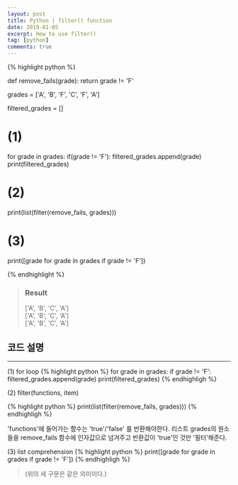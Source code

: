 ```yaml
---
layout: post
title: Python | filter() function
date: 2019-01-05
excerpt: How to use filter()
tag: [python]
comments: true
---
```


{% highlight python %}

def remove_fails(grade):
    return grade != 'F'
    

grades = ['A', 'B', 'F', 'C', 'F', 'A']

filtered_grades = []

# (1)
for grade in grades:
    if(grade != 'F'):
        filtered_grades.append(grade)
print(filtered_grades)

# (2)
print(list(filter(remove_fails, grades)))

# (3)
print([grade for grade in grades if grade != 'F'])

{% endhighlight %}

> ### Result
> ['A', 'B', 'C', 'A']  
> ['A', 'B', 'C', 'A']  
> ['A', 'B', 'C', 'A']  

## 코드 설명
  
  ---
  
(1) for loop
{% highlight python %}
for grade in grades:
    if grade != 'F':
        filtered_grades.append(grade)
print(filtered_grades)
{% endhighligh %}
  
(2) filter(functions, item)
  
{% highlight python %}
print(list(filter(remove_fails, grades)))
{% endhighligh %}

'functions'에 들어가는 함수는 'true'/'false' 를 반환해야한다. 
리스트 grades의 원소들을 remove_fails 함수에 인자값으로 넘겨주고 반환값이 'true'인 것만 '필터'해준다.

(3) list comprehension
{% highlight python %}
print([grade for grade in grades if grade != 'F'])
{% endhighligh %}

> (위의 세 구문은 같은 의미이다.)
